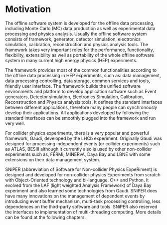 # Motivation

The offline software system is developed for the offline data processing, including Monte Carlo \(MC\) data production as well as experimental data processing and physics analysis. Usually the offline software system consists of framework, generator, detector simulation, electronics simulation, calibration, reconstruction and physics analysis tools. The framework takes very important roles for the performance, functionality, flexibility, extensibility as well as portability of the whole offline software system in many current high energy physics \(HEP\) experiments.

The framework provides most of the common functionalities according to the offline data processing in HEP experiments, such as: data management, data processing controlling, data storage, common services and tools, friendly user interface. The framework builds the unified software environments and platform to develop application software such as Event generators, Detector simulation, Electronics Simulation, Calibration, Reconstruction and Physics analysis tools. It defines the standard interfaces between different applications, therefore many people can synchronously develop their applications. All applications developed by following the standard interfaces can be smoothly plugged into the framework and run very well.

For collider physics experiments, there is a very popular and powerful framework, Gaudi, developed by the LHCb experiment. Originally Gaudi was designed for processing independent events \(or collider experiments\) such as ATLAS, BESIII although it currently also is used by other non-collider experiments such as, FERMi, MINERvA, Daya Bay and LBNE with some extensions on their data management system.

SNiPER \(abbreviation of Software for Non-collider Physics ExpeRiment\) is designed and developed for non-collider physics Experiments from scratch with Object-Oriented technology and bi-language, C++ and Python. It evolved from the LAF \(light weighted Analysis Framework\) of Daya Bay experiment and also learned some technologies from Gaudi. SNiPER does have many innovations on the management of dependent events by introducing event buffer mechanism, multi-task processing controlling, less dependences on the third-party software and tools. SNiPER also reserved the interfaces to implementation of multi-threading computing. More details can be found at the following chapters.

